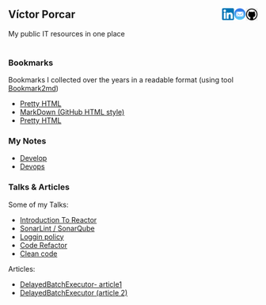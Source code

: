 
## Víctor Porcar [<img align="right" src="images/github.png" width="24">](https://github.com/victormpcmun)[<img align="right" src="images/mail.png" width="24">](mailto:victormpcmun@gmail.com)[<img align="right" src="images/linkedin.png" width="24">](https://es.linkedin.com/in/victor-porcar-a110a533)

My public IT resources in one place
<br />
<br />

### Bookmarks

Bookmarks I collected over the years in a readable format (using tool  [Bookmark2md](https://github.com/victormpcmun/Bookmark2md))

* [Pretty HTML](bookmarks/generated/generated_HTML_FSD.html)
* [MarkDown (GitHub HTML style)](bookmarks/generated/generated_MD_FSD.md)
* [Pretty HTML](bookmarks/generated/generated_HTML_FSD.html)


### My Notes 

* [Develop](notes/develop.md)
* [Devops](notes/devops.md)


### Talks & Articles

Some of my Talks:

* [Introduction To Reactor](https://github.com/MazinIsmail/JavaLearnings/tree/master/src/main/concurrency/com/atomic/learnings)
* [SonarLint / SonarQube](https://github.com/MazinIsmail/JavaLearnings/tree/master/src/main/concurrency/com/atomic/learnings)
* [Loggin policy](https://github.com/MazinIsmail/JavaLearnings/tree/master/src/main/concurrency/com/atomic/learnings)
* [Code Refactor](https://github.com/MazinIsmail/JavaLearnings/tree/master/src/main/concurrency/com/atomic/learnings)
* [Clean code](https://github.com/MazinIsmail/JavaLearnings/tree/master/src/main/concurrency/com/atomic/learnings)

Articles:

* [DelayedBatchExecutor- article1](https://github.com/MazinIsmail/JavaLearnings/tree/master/src/main/concurrency/com/atomic/learnings)
* [DelayedBatchExecutor (article 2)](https://github.com/MazinIsmail/JavaLearnings/tree/master/src/main/concurrency/com/atomic/learnings)


